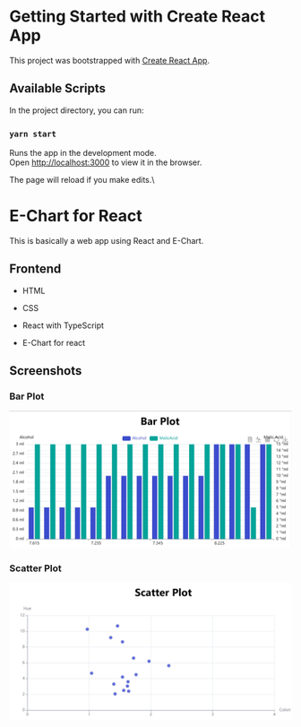 # Getting Started with Create React App

This project was bootstrapped with [Create React App](https://github.com/facebook/create-react-app).

## Available Scripts

In the project directory, you can run:

### `yarn start`

Runs the app in the development mode.\
Open [http://localhost:3000](http://localhost:3000) to view it in the browser.

The page will reload if you make edits.\



# E-Chart for React

This is basically a web app using React and E-Chart.


## Frontend

- HTML

- CSS
- React with TypeScript
- E-Chart for react



## Screenshots

### Bar Plot
![BarPlot](https://github.com/prince199930/my-appanalysis/blob/master/screenshot/Bar%20Plot.jpg?raw=true)

### Scatter Plot
![ScatterPlot](https://github.com/prince199930/my-appanalysis/blob/master/screenshot/Scatter%20Plot.jpg?raw=true)

